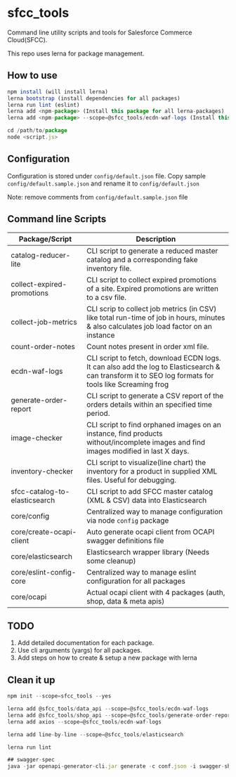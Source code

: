 # sfcc_tools
Command line utility scripts and tools for Salesforce Commerce Cloud(SFCC).

This repo uses lerna for package management.

## How to use

```js
npm install (will install lerna)
lerna bootstrap (install dependencies for all packages)
lerna run lint (eslint)
lerna add <npm-package> (Install this package for all lerna-packages)
lerna add <npm-package> --scope=@sfcc_tools/ecdn-waf-logs (Install this package only for ecdn-waf-logs package)

cd /path/to/package
node <script.js>
```

## Configuration

Configuration is stored under `config/default.json` file. Copy sample `config/default.sample.json` and rename it to `config/default.json`

Note: remove comments from `config/default.sample.json` file

## Command line Scripts

Package/Script | Description
----------------|----------------------------
catalog-reducer-lite| CLI script to generate a reduced master catalog and a corresponding fake inventory file.
collect-expired-promotions | CLI script to collect expired promotions of a site. Expired promotions are written to a csv file.
collect-job-metrics | CLI scrip to collect job metrics (in CSV) like total run-time of job in hours, minutes & also calculates job load factor on an instance
count-order-notes | Count notes present in order xml file.
ecdn-waf-logs | CLI script to fetch, download ECDN logs. It can also add the log to Elasticsearch & can transform it to SEO log formats for tools like Screaming frog
generate-order-report | CLI script to generate a CSV report of the orders details within an specified time period.
image-checker | CLI script to find orphaned images on an instance, find products without/incomplete images and find images modified in last X days.
inventory-checker | CLI script to visualize(line chart) the inventory for a product in supplied XML files. Useful for debugging.
sfcc-catalog-to-elasticsearch | CLI script to add SFCC master catalog (XML & CSV) data into Elasticsearch
core/config | Centralized way to manage configuration via node `config` package
core/create-ocapi-client | Auto generate ocapi client from OCAPI swagger definitions file
core/elasticsearch | Elasticsearch wrapper library (Needs some cleanup)
core/eslint-config-core | Centralized way to manage eslint configuration for all packages
core/ocapi | Actual ocapi client with 4 packages (auth, shop, data & meta apis)

## TODO

1. Add detailed documentation for each package.
2. Use cli arguments (yargs) for all packages.
3. Add steps on how to create & setup a new package with lerna 

## Clean it up

```js
npm init --scope=sfcc_tools --yes

lerna add @sfcc_tools/data_api --scope=@sfcc_tools/ecdn-waf-logs
lerna add @sfcc_tools/shop_api --scope=@sfcc_tools/generate-order-report
lerna add axios --scope=@sfcc_tools/ecdn-waf-logs

lerna add line-by-line --scope=@sfcc_tools/elasticsearch

lerna run lint

## swagger-spec
java -jar openapi-generator-cli.jar generate -c conf.json -i swagger-shopapi.json -g javascript -o output_dire
```
